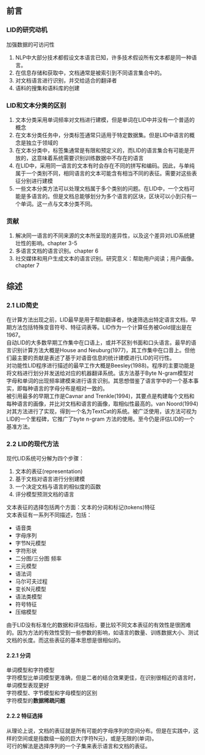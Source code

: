 ## 前言
### LID的研究动机
加强数据的可访问性  
1. NLP中大部分技术都假设文本语言已知，许多技术假设所有文本都是同一种语言。
2. 在信息存储和获取中，文档通常是被索引到不同语言集合中的。
3. 对文档语言进行识别，并交给适合的翻译者
4. 语料的搜集和语料库的创建

### LID和文本分类的区别
1. 文本分类采用单词频率对文档进行建模，但是单词在LID中并没有一个普适的概念
2. 在文本分类任务中，分类标签通常只适用于特定数据集。但是LID中语言的概念是独立于领域的
3. 在文本分类中，标签集通常是有限和预定义的，而LID的语言集合有可能是开放的，这意味着系统需要识别训练数据中不存在的语言
4. 在LID中，采用同一语言的文本有时会存在不同的拼写和编码。因此，与单纯属于一个类别不同，相同语言的文本可能含有相当不同的表征。需要对这些表征分别进行建模
5. 一些文本分类方法可以处理文档属于多个类别的问题。在LID中，一个文档可能是多语言的。但是文档总能够划分为多个语言的区块，区块可以小到只有一个单词。这一点与文本分类不同。

### 贡献
1. 解决同一语言的不同来源的文本所呈现的差异性，以及这个差异对LID系统健壮性的影响。chapter 3-5
2. 多语言文档的语言识别。chapter 6
3. 社交媒体和用户生成文本的语言识别。研究意义：帮助用户阅读；用户画像。chapter 7

## 综述
### 2.1 LID简史
在计算方法出现之前，LID最早是用于帮助翻译者，快速筛选出特定语言文档，早期方法包括特殊变音符号、特征词表等。LID作为一个计算任务被Gold提出是在1967。  
自动LID的大多数早期工作集中在口语上，或并不区别书面和口头语言。最早的语言识别计算方法大概是House and Neuburg(1977)，其工作集中在口音上。但他们最主要的贡献是表述了基于对语音信息的统计建模进行LID的可行性。  
对功能性LID程序进行描述的最早工作大概是Beesley(1988)。程序的主要功能是将文档进行划分并发送给对应的机器翻译系统。该方法基于Byte N-gram模型对字母和单词的出现频率建模来进行语言识别。其思想借鉴了语言学中的一个基本事实，即每种语言的字母分布是相对一致的。  
被引用最多的早期工作是Cavnar and Trenkle(1994)，其要点是构建每个文档和每种语言的画像，并比对文档和语言的画像，取相似性最高的。van Noord(1994)对其方法进行了实现，得到一个名为TextCat的系统。被广泛使用，该方法可视为LID的一个里程碑，它推广了byte n-gram 方法的使用。至今仍是评估LID的一个基准方法。

### 2.2 LID的现代方法
现代LID系统可分解为四个步骤：  
1. 文本的表征(representation)
2. 基于文档对语言进行分别建模
3. 一个决定文档与语言的相似度的函数
4. 评分模型预测文档的语言

文本表征的选择包括两个方面：文本的分词和标记(tokens)特征  
文本表征有一系列不同描述，包括：  
* 语音类  
* 字母序列  
* 字节N元模型  
* 字符形状  
* 二分图/三分图 频率  
* 三元模型  
* 语法词  
* 马尔可夫过程  
* 变长N元模型  
* 语法类模型  
* 符号特征  
* 压缩模型  

由于LID没有标准化的数据和评估指标，要比较不同文本表征的有效性是很困难的。因为方法的有效性受到一些参数的影响，如语言的数量、训练数据大小、测试文档的长度。而这些表征的基本思想是很相似的。  

#### 2.2.1 分词
单词模型和字符模型  
字符模型比单词模型更准确，但是二者的结合效果更佳，在识别很相近的语言时，单词模型表现更好  
字符模型、字节模型和字母模型的区别  
字符模型的**数据稀疏问题**  

#### 2.2.2 特征选择
从理论上说，文档的表征就是所有可能的字母序列的空间分布。但是在实践中，这样的空间或是指数级一般的巨大(字符N元)，或是无限的(单词)。  
可行的解法是选择序列的一个子集来表示语言和文档的表征。
